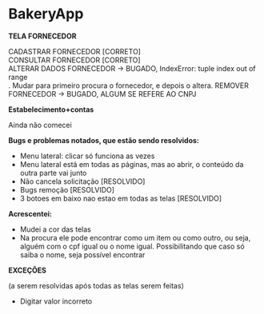 # BakeryApp 

**TELA FORNECEDOR** <br>

CADASTRAR FORNECEDOR  [CORRETO] <br>
CONSULTAR FORNECEDOR [CORRETO] <br>
ALTERAR DADOS FORNECEDOR -> BUGADO,  IndexError: tuple index out of range <br>.
Mudar para primeiro procura o fornecedor, e depois o altera.
REMOVER FORNECEDOR -> BUGADO, ALGUM SE REFERE AO CNPJ <br>

**Estabelecimento+contas** <br>

Ainda não comecei <br>

**Bugs e problemas notados, que estão sendo resolvidos:**

  - Menu lateral: clicar só funciona as vezes 
  - Menu lateral está em todas as páginas, mas ao abrir, o conteúdo da outra parte vai junto 
  - Não cancela solicitação [RESOLVIDO]
  - Bugs remoção [RESOLVIDO]
  - 3 botoes em baixo nao estao em todas as telas [RESOLVIDO]
  
**Acrescentei:**

  - Mudei a cor das telas
  - Na procura ele pode encontrar como um item ou como outro, ou seja, alguém com o cpf igual ou o nome igual. Possibilitando que caso só saiba o nome, seja possível encontrar
  
**EXCEÇÕES**

(a serem resolvidas após todas as telas serem feitas)
  - Digitar valor incorreto 
